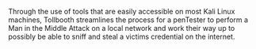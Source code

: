 
Through the use of tools that are easily accessible on most Kali Linux machines, Tollbooth streamlines the process for a penTester to perform a Man in the Middle Attack 
on a local network and work their way up to possibly be able to sniff and steal a victims credential on the internet.  
